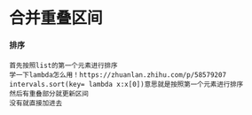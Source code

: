 # 合并重叠区间
#### 排序
    首先按照list的第一个元素进行排序
    学一下lambda怎么用！https://zhuanlan.zhihu.com/p/58579207
    intervals.sort(key= lambda x:x[0])意思就是按照第一个元素进行排序
    然后有重叠部分就更新区间
    没有就直接加进去
